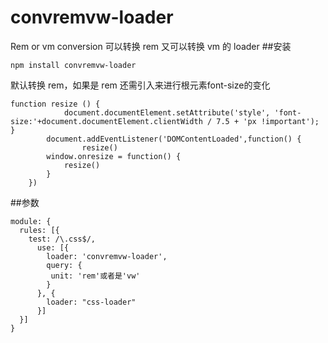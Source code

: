 # convremvw-loader

Rem or vm conversion
可以转换 rem 又可以转换 vm 的 loader ##安装

```
npm install convremvw-loader
```

默认转换 rem，如果是 rem 还需引入来进行根元素font-size的变化

```
function resize () {
			document.documentElement.setAttribute('style', 'font-size:'+document.documentElement.clientWidth / 7.5 + 'px !important');
}
		document.addEventListener('DOMContentLoaded',function() {
				resize()
		window.onresize = function() {
			resize()
		}
	})
```
##参数
```
module: {
  rules: [{
    test: /\.css$/,
      use: [{
        loader: 'convremvw-loader',
        query: {
         unit: 'rem'或者是'vw'
        }
      }, {
        loader: "css-loader"
      }]
  }]
}
```
